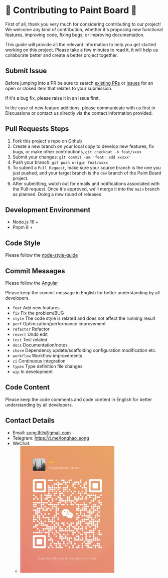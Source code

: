 # 🎉 Contributing to Paint Board 🥳

First of all, thank you very much for considering contributing to our project! We welcome any kind of contribution, whether it's proposing new functional features, improving code, fixing bugs, or improving documentation.

This guide will provide all the relevant information to help you get started working on this project. Please take a few minutes to read it, it will help us collaborate better and create a better project together.

## Submit Issue

Before jumping into a PR be sure to search [existing PRs](https://github.com/lhrun/paint-board/pulls) or [issues](https://github.com/lhrun/paint-board/issues) for an open or closed item that relates to your submission.

If it's a bug fix, please raise it in an Issue first.

In the case of new feature additions, please communicate with us first in Discussions or contact us directly via the contact information provided.

## Pull Requests Steps

1. Fork this project's repo on Github
2. Create a new branch on your local copy to develop new features, fix bugs, or make other contributions, `git checkout -b feat/xxxx`
3. Submit your changes: `git commit -am 'feat: add xxxxx'`
4. Push your branch: `git push origin feat/xxxx`
5. To submit a `Pull Request`, make sure your source branch is the one you just pushed, and your target branch is the `dev` branch of the Paint Board project.
6. After submitting, watch out for emails and notifications associated with the Pull request. Once it's approved, we'll merge it into the `main` branch as planned. Doing a new round of releases

## Development Environment

+ Node.js 16 +
+ Pnpm 8 +

## Code Style

Please follow the [node-style-guide](https://github.com/felixge/node-style-guide)

## Commit Messages

Please follow the [Angular](https://github.com/conventional-changelog/conventional-changelog/tree/master/packages/conventional-changelog-angular)

Please keep the commit message in English for better understanding by all developers.

- `feat` Add new features
- `fix` Fix the problem/BUG
- `style` The code style is related and does not affect the running result
- `perf` Optimization/performance improvement
- `refactor` Refactor
- `revert` Undo edit
- `test` Test related
- `docs` Documentation/notes
- `chore` Dependency update/scaffolding configuration modification etc.
- `workflow` Workflow improvements
- `ci` Continuous integration
- `types` Type definition file changes
- `wip` In development

## Code Content

Please keep the code comments and code content in English for better understanding by all developers.

## Contact Details

+ Email: song.lhlh@gmail.com
+ Telegram: https://t.me/longhao_song
+ WeChat:
  - <img style="width: 300px" src="https://raw.githubusercontent.com/LHRUN/file-store/main/paint-board/wechat.JPG" alt="wechat"/>

